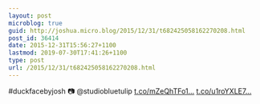 ```yaml
---
layout: post
microblog: true
guid: http://joshua.micro.blog/2015/12/31/t682425058162270208.html
post_id: 36414
date: 2015-12-31T15:56:27+1100
lastmod: 2019-07-30T17:41:26+1100
type: post
url: /2015/12/31/t682425058162270208.html
---
```

#duckfacebyjosh 📷 @studiobluetulip [t.co/mZeQhTFo1...](https://t.co/mZeQhTFo1a) [t.co/u1roYXLE7...](https://t.co/u1roYXLE7v)
